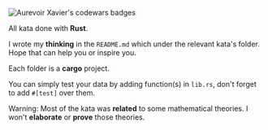 ![Aurevoir Xavier's codewars badges](https://www.codewars.com/users/Aurevoir%20Xavier/badges/small)

All kata done with **Rust**.

I wrote my **thinking** in the `README.md` which under the relevant kata's folder. Hope that can help you or inspire you. 

Each folder is a **cargo** project. 

You can simply test your data by adding function(s) in `lib.rs`, don't forget to add `#[test]` over them.

Warning: Most of the kata was **related** to some mathematical theories. I won't **elaborate** or **prove** those theories.
